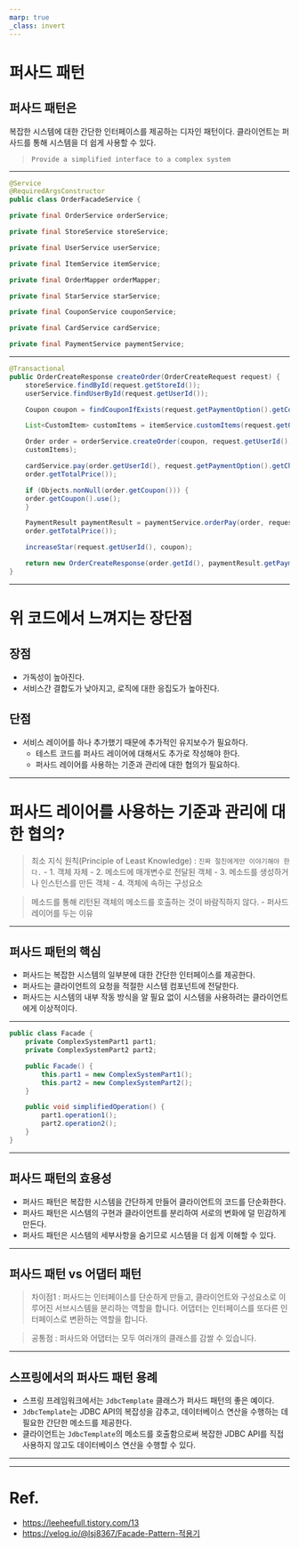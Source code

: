```yaml
---
marp: true
_class: invert
---
```


# 퍼사드 패턴

## **퍼사드 패턴**은 
복잡한 시스템에 대한 간단한 인터페이스를 제공하는 디자인 패턴이다. 클라이언트는 퍼사드를 통해 시스템을 더 쉽게 사용할 수 있다.

> `Provide a simplified interface to a complex system`

--- 

```java
@Service
@RequiredArgsConstructor
public class OrderFacadeService {

private final OrderService orderService;

private final StoreService storeService;

private final UserService userService;

private final ItemService itemService;

private final OrderMapper orderMapper;

private final StarService starService;

private final CouponService couponService;

private final CardService cardService;

private final PaymentService paymentService;
```

---

```java
@Transactional
public OrderCreateResponse createOrder(OrderCreateRequest request) {
    storeService.findById(request.getStoreId());
    userService.findUserById(request.getUserId());

    Coupon coupon = findCouponIfExists(request.getPaymentOption().getCouponId());

    List<CustomItem> customItems = itemService.customItems(request.getOrderItems());

    Order order = orderService.createOrder(coupon, request.getUserId(), request.getStoreId(),
    customItems);

    cardService.pay(order.getUserId(), request.getPaymentOption().getChargeCardId(),
    order.getTotalPrice());

    if (Objects.nonNull(order.getCoupon())) {
    order.getCoupon().use();
    }

    PaymentResult paymentResult = paymentService.orderPay(order, request.getPaymentOption().getChargeCardId(),
    order.getTotalPrice());

    increaseStar(request.getUserId(), coupon);

    return new OrderCreateResponse(order.getId(), paymentResult.getPaymentId());
}
```
---

# 위 코드에서 느껴지는 장단점

## 장점

- 가독성이 높아진다.
- 서비스간 결합도가 낮아지고, 로직에 대한 응집도가 높아진다.


## 단점  

- 서비스 레이어를 하나 추가했기 때문에 추가적인 유지보수가 필요하다.
    - 테스트 코드를 퍼사드 레이어에 대해서도 추가로 작성해야 한다.
    - 퍼사드 레이어를 사용하는 기준과 관리에 대한 협의가 필요하다.

---
# 퍼사드 레이어를 사용하는 기준과 관리에 대한 협의?

> 최소 지식 원칙(Principle of Least Knowledge) : `진짜 절친에게만 이야기해야 한다.`
    - 1. 객체 자체 
    - 2. 메소드에 매개변수로 전달된 객체
    - 3. 메소드를 생성하거나 인스턴스를 만든 객체
    - 4. 객체에 속하는 구성요소

> 메소드를 통해 리턴된 객체의 메소드를 호출하는 것이 바람직하지 않다.
    - 퍼사드 레이어를 두는 이유
---

## 퍼사드 패턴의 핵심
- 퍼사드는 복잡한 시스템의 일부분에 대한 간단한 인터페이스를 제공한다.
- 퍼사드는 클라이언트의 요청을 적절한 시스템 컴포넌트에 전달한다.
- 퍼사드는 시스템의 내부 작동 방식을 알 필요 없이 시스템을 사용하려는 클라이언트에게 이상적이다.

---

```java
public class Facade {
    private ComplexSystemPart1 part1;
    private ComplexSystemPart2 part2;

    public Facade() {
        this.part1 = new ComplexSystemPart1();
        this.part2 = new ComplexSystemPart2();
    }

    public void simplifiedOperation() {
        part1.operation1();
        part2.operation2();
    }
}
```

---

## 퍼사드 패턴의 효용성
- 퍼사드 패턴은 복잡한 시스템을 간단하게 만들어 클라이언트의 코드를 단순화한다.
- 퍼사드 패턴은 시스템의 구현과 클라이언트를 분리하여 서로의 변화에 덜 민감하게 만든다.
- 퍼사드 패턴은 시스템의 세부사항을 숨기므로 시스템을 더 쉽게 이해할 수 있다.

---


## 퍼사드 패턴 vs 어댑터 패턴

> 차이점1 : 퍼사드는 인터페이스를 단순하게 만들고, 클라이언트와 구성요소로 이루어진 서브시스템을 분리하는 역할을 합니다. 어댑터는 인터페이스를 또다른 인터페이스로 변환하는 역할을 합니다. 

> 공통점 : 퍼사드와 어댑터는 모두 여러개의 클래스를 감쌀 수 있습니다.

---
## 스프링에서의 퍼사드 패턴 용례
- 스프링 프레임워크에서는 `JdbcTemplate` 클래스가 퍼사드 패턴의 좋은 예이다.
- `JdbcTemplate`는 JDBC API의 복잡성을 감추고, 데이터베이스 연산을 수행하는 데 필요한 간단한 메소드를 제공한다.
- 클라이언트는 `JdbcTemplate`의 메소드를 호출함으로써 복잡한 JDBC API를 직접 사용하지 않고도 데이터베이스 연산을 수행할 수 있다.

---



---
# Ref.
- https://leeheefull.tistory.com/13
- https://velog.io/@lsj8367/Facade-Pattern-적용기